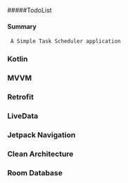#####TodoList

#### Summary
     A Simple Task Scheduler application 

### Kotlin
### MVVM
### Retrofit
### LiveData
### Jetpack Navigation
### Clean Architecture
### Room Database





